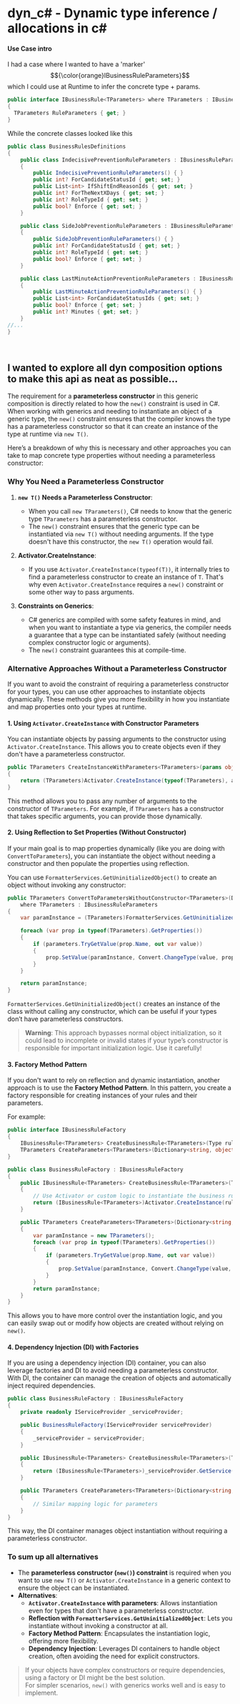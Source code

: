 # dyn_c# - Dynamic type inference / allocations in c# 

#### Use Case intro

I had a case where I wanted to have a 'marker' $${\color{orange}IBusinessRuleParameters}$$ which I could use at Runtime to infer the concrete type + params.
```csharp
public interface IBusinessRule<TParameters> where TParameters : IBusinessRuleParameters, new()
{
  TParameters RuleParameters { get; }
}
```
While the concrete classes looked like this
```csharp
public class BusinessRulesDefinitions
{
	public class IndecisivePreventionRuleParameters : IBusinessRuleParameters
	{
		public IndecisivePreventionRuleParameters() { }
		public int? ForCandidateStatusId { get; set; }
		public List<int> IfShiftEndReasonIds { get; set; }
		public int? ForTheNextXDays { get; set; }
		public int? RoleTypeId { get; set; }
		public bool? Enforce { get; set; }
	}

	public class SideJobPreventionRuleParameters : IBusinessRuleParameters
	{
		public SideJobPreventionRuleParameters() { }
		public int? ForCandidateStatusId { get; set; }
		public int? RoleTypeId { get; set; }
		public bool? Enforce { get; set; }
	}

	public class LastMinuteActionPreventionRuleParameters : IBusinessRuleParameters
	{
		public LastMinuteActionPreventionRuleParameters() { }
		public List<int> ForCandidateStatusIds { get; set; }
		public bool? Enforce { get; set; }
		public int? Minutes { get; set; }
	}
//...
}
```
<br/>

## I wanted to explore all dyn composition options to make this api as neat as possible... 

The requirement for a **parameterless constructor** in this generic composition is directly related to how the `new()` constraint is used in C#. When working with generics and needing to instantiate an object of a generic type, the `new()` constraint ensures that the compiler knows the type has a parameterless constructor so that it can create an instance of the type at runtime via `new T()`.

Here’s a breakdown of why this is necessary and other approaches you can take to map concrete type properties without needing a parameterless constructor:

### Why You Need a Parameterless Constructor

1. **`new T()` Needs a Parameterless Constructor**:
    - When you call `new TParameters()`, C# needs to know that the generic type `TParameters` has a parameterless constructor.
    - The `new()` constraint ensures that the generic type can be instantiated via `new T()` without needing arguments. If the type doesn't have this constructor, the `new T()` operation would fail.
   
2. **Activator.CreateInstance**:
    - If you use `Activator.CreateInstance(typeof(T))`, it internally tries to find a parameterless constructor to create an instance of `T`. That's why even `Activator.CreateInstance` requires a `new()` constraint or some other way to pass arguments.

3. **Constraints on Generics**:
    - C# generics are compiled with some safety features in mind, and when you want to instantiate a type via generics, the compiler needs a guarantee that a type can be instantiated safely (without needing complex constructor logic or arguments).
    - The `new()` constraint guarantees this at compile-time.

### Alternative Approaches Without a Parameterless Constructor

If you want to avoid the constraint of requiring a parameterless constructor for your types, you can use other approaches to instantiate objects dynamically. These methods give you more flexibility in how you instantiate and map properties onto your types at runtime.

#### 1. **Using `Activator.CreateInstance` with Constructor Parameters**

You can instantiate objects by passing arguments to the constructor using `Activator.CreateInstance`. This allows you to create objects even if they don't have a parameterless constructor.

```csharp
public TParameters CreateInstanceWithParameters<TParameters>(params object[] args)
{
    return (TParameters)Activator.CreateInstance(typeof(TParameters), args);
}
```

This method allows you to pass any number of arguments to the constructor of `TParameters`. For example, if `TParameters` has a constructor that takes specific arguments, you can provide those dynamically.

#### 2. **Using Reflection to Set Properties (Without Constructor)**

If your main goal is to map properties dynamically (like you are doing with `ConvertToParameters`), you can instantiate the object without needing a constructor and then populate the properties using reflection.

You can use `FormatterServices.GetUninitializedObject()` to create an object without invoking any constructor:

```csharp
public TParameters ConvertToParametersWithoutConstructor<TParameters>(Dictionary<string, object> parameters)
    where TParameters : IBusinessRuleParameters
{
    var paramInstance = (TParameters)FormatterServices.GetUninitializedObject(typeof(TParameters));

    foreach (var prop in typeof(TParameters).GetProperties())
    {
        if (parameters.TryGetValue(prop.Name, out var value))
        {
            prop.SetValue(paramInstance, Convert.ChangeType(value, prop.PropertyType));
        }
    }

    return paramInstance;
}
```

`FormatterServices.GetUninitializedObject()` creates an instance of the class without calling any constructor, which can be useful if your types don’t have parameterless constructors.

> **Warning**: This approach bypasses normal object initialization, so it could lead to incomplete or invalid states if your type’s constructor is responsible for important initialization logic. Use it carefully!

#### 3. **Factory Method Pattern**

If you don't want to rely on reflection and dynamic instantiation, another approach is to use the **Factory Method Pattern**. In this pattern, you create a factory responsible for creating instances of your rules and their parameters.

For example:

```csharp
public interface IBusinessRuleFactory
{
    IBusinessRule<TParameters> CreateBusinessRule<TParameters>(Type ruleType);
    TParameters CreateParameters<TParameters>(Dictionary<string, object> parameters);
}

public class BusinessRuleFactory : IBusinessRuleFactory
{
    public IBusinessRule<TParameters> CreateBusinessRule<TParameters>(Type ruleType)
    {
        // Use Activator or custom logic to instantiate the business rule
        return (IBusinessRule<TParameters>)Activator.CreateInstance(ruleType);
    }

    public TParameters CreateParameters<TParameters>(Dictionary<string, object> parameters)
    {
        var paramInstance = new TParameters();
        foreach (var prop in typeof(TParameters).GetProperties())
        {
            if (parameters.TryGetValue(prop.Name, out var value))
            {
                prop.SetValue(paramInstance, Convert.ChangeType(value, prop.PropertyType));
            }
        }
        return paramInstance;
    }
}
```

This allows you to have more control over the instantiation logic, and you can easily swap out or modify how objects are created without relying on `new()`.

#### 4. **Dependency Injection (DI) with Factories**

If you are using a dependency injection (DI) container, you can also leverage factories and DI to avoid needing a parameterless constructor. With DI, the container can manage the creation of objects and automatically inject required dependencies.

```csharp
public class BusinessRuleFactory : IBusinessRuleFactory
{
    private readonly IServiceProvider _serviceProvider;

    public BusinessRuleFactory(IServiceProvider serviceProvider)
    {
        _serviceProvider = serviceProvider;
    }

    public IBusinessRule<TParameters> CreateBusinessRule<TParameters>(Type ruleType)
    {
        return (IBusinessRule<TParameters>)_serviceProvider.GetService(ruleType);
    }

    public TParameters CreateParameters<TParameters>(Dictionary<string, object> parameters)
    {
        // Similar mapping logic for parameters
    }
}
```

This way, the DI container manages object instantiation without requiring a parameterless constructor.

### To sum up all alternatives

- The **parameterless constructor (`new()`) constraint** is required when you want to use `new T()` or `Activator.CreateInstance` in a generic context to ensure the object can be instantiated.
- **Alternatives**:
  - **`Activator.CreateInstance` with parameters**: Allows instantiation even for types that don't have a parameterless constructor.
  - **Reflection with `FormatterServices.GetUninitializedObject`**: Lets you instantiate without invoking a constructor at all.
  - **Factory Method Pattern**: Encapsulates the instantiation logic, offering more flexibility.
  - **Dependency Injection**: Leverages DI containers to handle object creation, often avoiding the need for explicit constructors.

> If your objects have complex constructors or require dependencies, using a factory or DI might be the best solution. <br/>
> For simpler scenarios, `new()` with generics works well and is easy to implement.
